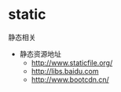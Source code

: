 # static
静态相关

* 静态资源地址
    * http://www.staticfile.org/
    * http://libs.baidu.com
    * http://www.bootcdn.cn/
